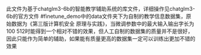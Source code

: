 此文件为基于chatglm3-6b的智能教学辅助系统的库文件，详细操作见chatglm3-6b的官方文件
#finetune_demo中的data文件夹下为自制的教学信息数据集，原始数据为《第三版计算机安全 原理与实践》，当微调参数中的最大输入输出字长为100 512时能得到一个相对不错的效果，但人工自制的数据集的质量并不是很好，因此只能作为简单的辅助，如果能有质量更高的数据集一定可以训练出更加不错的效果
